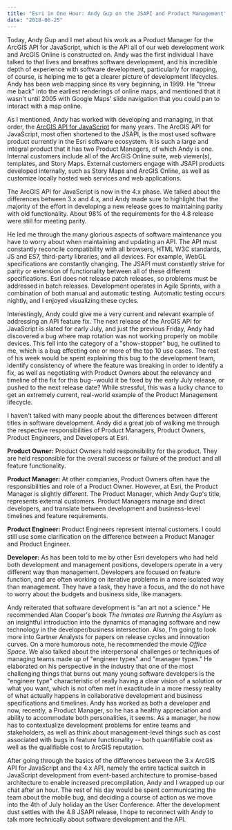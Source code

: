 ```yaml
---
title: "Esri in One Hour: Andy Gup on the JSAPI and Product Management" 
date: "2018-06-25" 
---
```


Today, Andy Gup and I met about his work as a Product Manager for the ArcGIS API for JavaScript, which is the API all of our web development work and ArcGIS Online is constructed on. Andy was the first individual I have talked to that lives and breathes software development, and his incredible depth of experience with software development, particularly for mapping, of course, is helping me to get a clearer picture of development lifecycles. Andy has been web mapping since its very beginning, in 1999. He "threw me back" into the earliest renderings of online maps, and mentioned that it wasn't until 2005 with Google Maps' slide navigation that you could pan to interact with a map online.

As I mentioned, Andy has worked with developing and managing, in that order, the [ArcGIS API for JavaScript](https://developers.arcgis.com/javascript/latest/api-reference/index.html) for many years. The ArcGIS API for JavaScript, most often shortened to the JSAPI, is the most used software product currently in the Esri software ecosystem. It is such a large and integral product that it has two Product Managers, of which Andy is one. Internal customers include all of the ArcGIS Online suite, web viewer(s), templates, and Story Maps. External customers engage with JSAPI products developed internally, such as Story Maps and ArcGIS Online, as well as customize locally hosted web services and web applications.

The ArcGIS API for JavaScript is now in the 4.x phase. We talked about the differences between 3.x and 4.x, and Andy made sure to highlight that the majority of the effort in developing a new release goes to maintaining parity with old functionality. About 98% of the requirements for the 4.8 release were still for meeting parity.

He led me through the many glorious aspects of software maintenance you have to worry about when maintaining and updating an API. The API must constantly reconcile compatibility with all browsers, HTML W3C standards, JS and ES7, third-party libraries, and all devices. For example, WebGL specifications are constantly changing. The JSAPI must constantly strive for parity or extension of functionality between all of these different specifications. Esri does not release patch releases, so problems must be addressed in batch releases. Development operates in Agile Sprints, with a combination of both manual and automatic testing. Automatic testing occurs nightly, and I enjoyed visualizing these cycles.

Interestingly, Andy could give me a very current and relevant example of addressing an API feature fix. The next release of the ArcGIS API for JavaScript is slated for early July, and just the previous Friday, Andy had discovered a bug where map rotation was not working properly on mobile devices. This fell into the category of a "show-stopper" bug, he outlined to me, which is a bug effecting one or more of the top 10 use cases. The rest of his week would be spent explaining this bug to the development team, identify consistency of where the feature was breaking in order to identify a fix, as well as negotiating with Product Owners about the relevancy and timeline of the fix for this bug--would it be fixed by the early July release, or pushed to the next release date? While stressful, this was a lucky chance to get an extremely current, real-world example of the Product Management lifecycle.

I haven't talked with many people about the differences between different titles in software development. Andy did a great job of walking me through the respective responsibilities of Product Managers, Product Owners, Product Engineers, and Developers at Esri.

<strong>Product Owner:</strong> Product Owners hold responsibility for the product. They are held responsible for the overall success or failure of the product and all feature functionality.

<strong>Product Manager:</strong> At other companies, Product Owners often have the responsibilities and role of a Product Owner. However, at Esri, the Product Manager is slightly different. The Product Manager, which Andy Gup's title, represents external customers. Product Managers manage and direct developers, and translate between development and business-level timelines and feature requirements.

<strong>Product Engineer:</strong> Product Engineers represent internal customers. I could still use some clarification on the difference between a Product Manager and Product Engineer.

<strong>Developer:</strong> As has been told to me by other Esri developers who had held both development and management positions, developers operate in a very different way than management. Developers are focused on feature function, and are often working on iterative problems in a more isolated way than management. They have a task, they have a focus, and the do not have to worry about the budgets and business side, like managers.

Andy reiterated that software development is "an art not a science." He recommended Alan Cooper's book <i>The Inmates are Running the Asylum</i> as an insightful introduction into the dynamics of managing software and new technology in the developer/business intersection. Also, I'm going to look more into Gartner Analysts for papers on release cycles and innovation curves. On a more humorous note, he recommended the movie <i>Office Space</i>. We also talked about the interpersonal challenges or techniques of managing teams made up of "engineer types" and "manager types." He elaborated on his perspective in the industry that one of the most challenging things that burns out many young software developers is the "engineer type" characteristic of really having a clear vision of a solution or what you want, which is not often met in exactitude in a more messy reality of what actually happens in collaborative development and business specifications and timelines. Andy has worked as both a developer and now, recently, a Product Manager, so he has a healthy appreciation and ability to accommodate both personalities, it seems. As a manager, he now has to contextualize development problems for entire teams and stakeholders, as well as think about management-level things such as cost associated with bugs in feature functionality -- both quantifiable cost as well as the qualifiable cost to ArcGIS reputation.

After going through the basics of the differences between the 3.x ArcGIS API for JavaScript and the 4.x API, namely the entire tactical switch in JavaScript development from event-based architecture to promise-based architecture to enable increased precompilation, Andy and I wrapped up our chat after an hour. The rest of his day would be spent communicating the team about the mobile bug, and deciding a course of action as we move into the 4th of July holiday an the User Conference. After the development dust settles with the 4.8 JSAPI release, I hope to reconnect with Andy to talk more technically about software development and the API.
